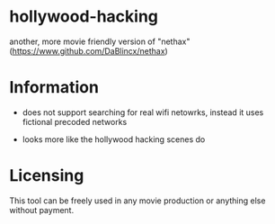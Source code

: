 # hollywood-hacking

 another, more movie friendly version of "nethax" (https://www.github.com/DaBlincx/nethax)

 # Information

 - does not support searching for real wifi netowrks, instead it uses fictional precoded networks

 - looks more like the hollywood hacking scenes do




# Licensing

This tool can be freely used in any movie production or anything else without payment.


